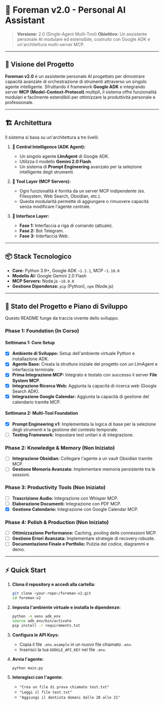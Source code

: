 # 🤖 Foreman v2.0 - Personal AI Assistant

> **Versione:** 2.0 (Single-Agent Multi-Tool)
> **Obiettivo:** Un assistente personale AI modulare ed estensibile, costruito con Google ADK e un'architettura multi-server MCP.

---

## 🎯 Visione del Progetto

**Foreman v2.0** è un assistente personale AI progettato per dimostrare capacità avanzate di orchestrazione di strumenti attraverso un singolo agente intelligente. Sfruttando il framework **Google ADK** e integrando server **MCP (Model-Context-Protocol)** multipli, il sistema offre funzionalità modulari e facilmente estendibili per ottimizzare la produttività personale e professionale.

---

## 🏗️ Architettura

Il sistema si basa su un'architettura a tre livelli:

1.  **🧠 Central Intelligence (ADK Agent):**
    *   Un singolo agente **LlmAgent** di Google ADK.
    *   Utilizza il modello **Gemini 2.0 Flash**.
    *   Un sistema di **Prompt Engineering** avanzato per la selezione intelligente degli strumenti.

2.  **🔧 Tool Layer (MCP Servers):**
    *   Ogni funzionalità è fornita da un server MCP indipendente (es. Filesystem, Web Search, Obsidian, etc.).
    *   Questa modularità permette di aggiungere o rimuovere capacità senza modificare l'agente centrale.

3.  **🔌 Interface Layer:**
    *   **Fase 1:** Interfaccia a riga di comando (attuale).
    *   **Fase 2:** Bot Telegram.
    *   **Fase 3:** Interfaccia Web.

---

## 📦 Stack Tecnologico

*   **Core:** Python 3.9+, Google ADK `~1.2.1`, MCP `~1.10.0`
*   **Modello AI:** Google Gemini 2.0 Flash
*   **MCP Servers:** Node.js `~18.0.0`
*   **Gestione Dipendenze:** `pip` (Python), `npm` (Node.js)

---

## 🚀 Stato del Progetto e Piano di Sviluppo

Questo README funge da traccia vivente dello sviluppo.

### **Phase 1: Foundation (In Corso)**

#### **Settimana 1: Core Setup**
- [x] **Ambiente di Sviluppo:** Setup dell'ambiente virtuale Python e installazione ADK.
- [x] **Agente Base:** Creata la struttura iniziale del progetto con un LlmAgent e interfaccia terminale.
- [x] **Prima Integrazione MCP:** Integrato e testato con successo il server **File System MCP**.
- [x] **Integrazione Ricerca Web:** Aggiunta la capacità di ricerca web (Google Search ADK).
- [x] **Integrazione Google Calendar:** Aggiunta la capacità di gestione del calendario tramite MCP.

#### **Settimana 2: Multi-Tool Foundation**
- [x] **Prompt Engineering v1:** Implementata la logica di base per la selezione degli strumenti e la gestione del contesto temporale.
- [ ] **Testing Framework:** Impostare test unitari e di integrazione.

### **Phase 2: Knowledge & Memory (Non Iniziato)**
- [ ] **Integrazione Obsidian:** Collegare l'agente a un vault Obsidian tramite MCP.
- [ ] **Gestione Memoria Avanzata:** Implementare memoria persistente tra le sessioni.

### **Phase 3: Productivity Tools (Non Iniziato)**
- [ ] **Trascrizione Audio:** Integrazione con Whisper MCP.
- [ ] **Elaborazione Documenti:** Integrazione con PDF MCP.
- [x] **Gestione Calendario:** Integrazione con Google Calendar MCP.

### **Phase 4: Polish & Production (Non Iniziato)**
- [ ] **Ottimizzazione Performance:** Caching, pooling delle connessioni MCP.
- [ ] **Gestione Errori Avanzata:** Implementare strategie di recovery robuste.
- [ ] **Documentazione Finale e Portfolio:** Pulizia del codice, diagrammi e demo.

---

## ⚡ Quick Start

1.  **Clona il repository e accedi alla cartella:**
    ```bash
    git clone <your-repo>/foreman-v2.git
    cd foreman-v2
    ```

2.  **Imposta l'ambiente virtuale e installa le dipendenze:**
    ```bash
    python -m venv adk_env
    source adk_env/bin/activate
    pip install -r requirements.txt
    ```

3.  **Configura le API Keys:**
    *   Copia il file `.env.example` in un nuovo file chiamato `.env`.
    *   Inserisci la tua `GOOGLE_API_KEY` nel file `.env`.

4.  **Avvia l'agente:**
    ```bash
    python main.py
    ```

5.  **Interagisci con l'agente:**
    *   `"Crea un file di prova chiamato test.txt"`
    *   `"Leggi il file test.txt"`
    *   `"Aggiungi il dentista domani dalle 20 alle 21"`
